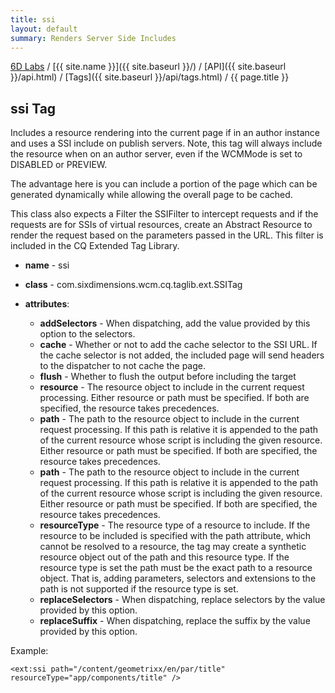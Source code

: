 ```yaml
---
title: ssi
layout: default
summary: Renders Server Side Includes
---
```


[6D Labs](http://labs.sixdimensions.com) / [{{ site.name }}]({{ site.baseurl }}/) / [API]({{ site.baseurl }}/api.html) / [Tags]({{ site.baseurl }}/api/tags.html) / {{ page.title }}

## ssi Tag

Includes a resource rendering into the current page if in an author instance and uses a SSI 
include on publish servers.  Note, this tag will always include the resource when on an 
author server, even if the WCMMode is set to DISABLED or PREVIEW.

The advantage here is you can include a portion of the page which can be generated 
dynamically while allowing the overall page to be cached.

This class also expects a Filter the SSIFilter to intercept requests and if the requests are 
for SSIs of virtual resources, create an Abstract Resource to render the request based
on the parameters passed in the URL.  This filter is included in the CQ Extended Tag Library.

* **name** - ssi
* **class** - com.sixdimensions.wcm.cq.taglib.ext.SSITag
* **attributes**:

  * **addSelectors** - When dispatching, add the value provided by this option to the 
      selectors.
  * **cache** - Whether or not to add the cache selector to the SSI URL.  If the cache 
  	  selector is not added, the included page will send headers to the dispatcher to not
  	  cache the page.
  * **flush** -  Whether to flush the output before including the target
  * **resource** -  The resource object to include in the current request
      processing. Either resource or path must be specified. If
      both are specified, the resource takes precedences.
  * **path** - The path to the resource object to include in the current request 
      processing. If this path is relative it is appended to the path of the current 
      resource whose script is including the given resource. Either resource or path must 
      be specified. If both are specified, the resource takes precedences.
  * **path** - The path to the resource object to include in the current request 
      processing. If this path is relative it is appended to the path of the current 
      resource whose script is including the given resource. Either resource or path must 
      be specified. If both are specified, the resource takes precedences.
  * **resourceType** - The resource type of a resource to include. If the resource to be 
      included is specified with the path attribute, which cannot be resolved to a 
      resource, the tag may create a synthetic resource object out of the path and this 
      resource type. If the resource type is set the path must be the exact path to a 
      resource object. That is, adding parameters, selectors and extensions to the path is
      not supported if the resource type is set.
  * **replaceSelectors** - When dispatching, replace selectors by the value provided by 
      this option.
  * **replaceSuffix** - When dispatching, replace the suffix by the value provided by this 
      option.
  
  
Example:

	<ext:ssi path="/content/geometrixx/en/par/title" resourceType="app/components/title" />
